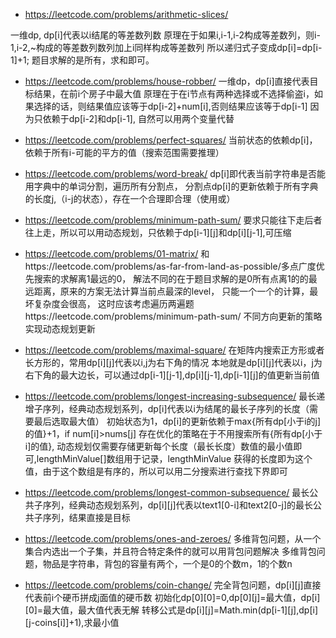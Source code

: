 * https://leetcode.com/problems/arithmetic-slices/

一维dp, dp[i]代表以i结尾的等差数列数
原理在于如果i,i-1,i-2构成等差数列，则i-1,i-2,~构成的等差数列数列加上i同样构成等差数列
所以递归式子变成dp[i]=dp[i-1]+1; 题目求解的是所有，求和即可。
* https://leetcode.com/problems/house-robber/ 
一维dp，dp[i]直接代表目标结果，在前i个房子中最大值
原理在于在i节点有两种选择或不选择偷盗i，如果选择的话，则结果值应该等于dp[i-2]+num[i],否则结果应该等于dp[i-1]
因为只依赖于dp[i-2]和dp[i-1], 自然可以用两个变量代替

* https://leetcode.com/problems/perfect-squares/
当前状态的依赖dp[i]，依赖于所有i-可能的平方的值（搜索范围需要推理）

* https://leetcode.com/problems/word-break/
dp[i]即代表当前字符串是否能用字典中的单词分割，遍历所有分割点，
分割点dp[i]的更新依赖于所有字典的长度j,（i-j的状态），存在一个合理即合理（使用或）

* https://leetcode.com/problems/minimum-path-sum/
要求只能往下走后者往上走，所以可以用动态规划，只依赖于dp[i-1][j]和dp[i][j-1],可压缩

* https://leetcode.com/problems/01-matrix/
和https://leetcode.com/problems/as-far-from-land-as-possible/多点广度优先搜索的求解离1最远的0，
解法不同的在于题目求解的是0所有点离1的的最远距离，原来的方案无法计算当前点最深的level，
只能一个一个的计算，最坏复杂度会很高，
这时应该考虑遍历两遍题https://leetcode.com/problems/minimum-path-sum/
不同方向更新的策略实现动态规划更新

* https://leetcode.com/problems/maximal-square/
在矩阵内搜索正方形或者长方形的，常用dp[i][j]代表以i,j为右下角的情况
本地就是dp[i][j]代表以i，j为右下角的最大边长，可以通过dp[i-1][j-1],dp[i][j-1],dp[i-1][j]的值更新当前值

* https://leetcode.com/problems/longest-increasing-subsequence/
最长递增子序列，经典动态规划系列，dp[i]代表以i为结尾的最长子序列的长度（需要最后选取最大值）
初始状态为1，dp[i]的更新依赖于max{所有dp[小于i的j]的值}+1，if num[i]>nums[j]
存在优化的策略在于不用搜索所有{所有dp[小于i]的值},
动态规划仅需要存储更新每个长度（最长长度）数值的最小值即可,lengthMinValue[]数组用于记录，lengthMinValue
获得的长度即为这个值，由于这个数组是有序的，所以可以用二分搜索进行查找下界即可

* https://leetcode.com/problems/longest-common-subsequence/
最长公共子序列，经典动态规划系列，dp[i][j]代表以text1[0-i]和text2[0-j]的最长公共子序列，结果直接是目标

* https://leetcode.com/problems/ones-and-zeroes/
多维背包问题，从一个集合内选出一个子集，并且符合特定条件的就可以用背包问题解决
多维背包问题，物品是字符串，背包的容量有两个，一个是0的个数m，1的个数n

* https://leetcode.com/problems/coin-change/
完全背包问题，dp[i][j]直接代表前i个硬币拼成j面值的硬币数
初始化dp[0][0]=0,dp[0][j]=最大值，dp[i][0]=最大值，最大值代表无解
转移公式是dp[i][j]=Math.min(dp[i-1][j],dp[i][j-coins[i]]+1),求最小值

